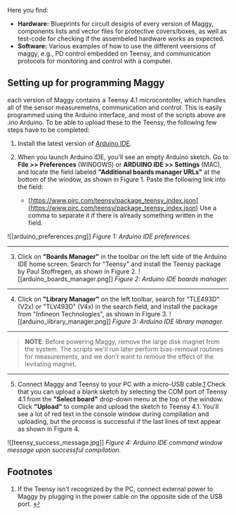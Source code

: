  Here you find:
- **Hardware:** Blueprints for circuit designs of every version of Maggy, components lists and vector files for protective covers/boxes, as well as test-code for checking if the assembeled hardware works as expected.
- **Software:** Various examples of how to use the different veersions of maggy, e.g., PD control embedded on Teensy, and communication protocols for monitoring and control with a computer.


## Setting up for programming Maggy

each version of Maggy contains a Teensy 4.1 microcontoller, which handles all of the sensor measuremetns, communication and control. This is easily programmed using the Arduino interface, and most of the scripts above are .ino Arduino. To be able to upload these to the Teensy, the following few steps have to be completed:

1.  Install the latest version of [Arduino IDE](https://www.arduino.cc/en/software).

2. When you launch Arduino IDE, you'll see an empty Arduino sketch. Go to **File >> Preferences** (WINDOWS) or **ARDUINO IDE >> Settings** (MAC), and locate the field labeled **"Additional boards manager URLs"** at the bottom of the window, as shown in Figure 1. Paste the following link into the field:
	- [https://www.pjrc.com/teensy/package_teensy_index.json](https://www.pjrc.com/teensy/package_teensy_index.json)
    Use a comma to separate it if there is already something written in the field.

![[arduino_preferences.png]]
_Figure 1: Arduino IDE preferences._

---

3. Click on **"Boards Manager"** in the toolbar on the left side of the Arduino IDE home screen. Search for "Teensy" and install the Teensy package by Paul Stoffregen, as shown in Figure 2.
![[arduino_boards_manager.png]]
_Figure 2: Arduino IDE boards manager._

---

4. Click on **"Library Manager"** on the left toolbar, search for "TLE493D" (V2x) or "TLV493D" (V4x) in the search field, and install the package from "Infineon Technologies", as shown in Figure 3.
![[arduino_library_manager.png]]
 _Figure 3: Arduino IDE library manager._

---

> **NOTE**: Before powering Maggy, remove the large disk magnet from the system. The scripts we'll run later perform bias-removal routines for measurements, and we don't want to remove the effect of the levitating magnet.

---

5.  Connect Maggy and Teensy to your PC with a micro-USB cable.[1](https://chatgpt.com/c/67e6699f-81f0-8013-9739-4315bfa6288c#user-content-fn-1) Check that you can upload a blank sketch by selecting the COM port of Teensy 4.1 from the **"Select board"** drop-down menu at the top of the window. Click **"Upload"** to compile and upload the sketch to Teensy 4.1. You'll see a lot of red text in the console window during compilation and uploading, but the process is successful if the last lines of text appear as shown in Figure 4.

![[teensy_success_message.jpg]]
 _Figure 4: Arduino IDE command window message upon successful compilation._

## Footnotes

1. If the Teensy isn't recognized by the PC, connect external power to Maggy by plugging in the power cable on the opposite side of the USB port. [↩](https://chatgpt.com/c/67e6699f-81f0-8013-9739-4315bfa6288c#user-content-fnref-1)

